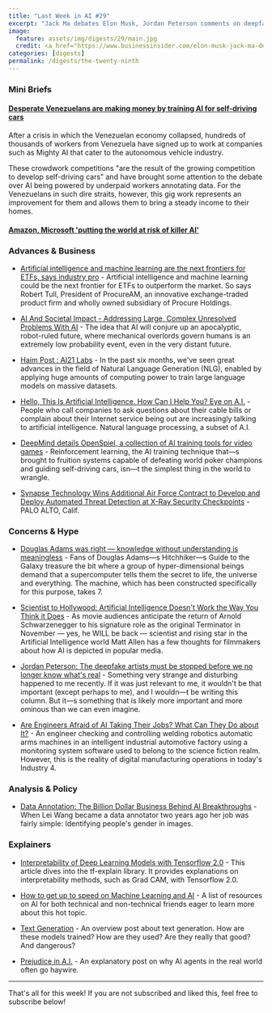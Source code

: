 ```yaml
---
title: "Last Week in AI #29"
excerpt: "Jack Ma debates Elon Musk, Jordan Peterson comments on deepfakes, and more!"
image:
  feature: assets/img/digests/29/main.jpg
  credit: <a href="https://www.businessinsider.com/elon-musk-jack-ma-debate-artificial-intelligence-china-2019-8"> Business Insider
categories: [digests]
permalink: /digests/the-twenty-ninth
---
```


### Mini Briefs

#### [Desperate Venezuelans are making money by training AI for self-driving cars](https://www.technologyreview.com/s/614194/venezuela-crisis-platform-work-trains-self-driving-car-ai-data/)

After a crisis in which the Venezuelan economy collapsed, hundreds of thousands of workers from Venezuela
have signed up to work at companies such as Mighty AI that cater to the autonomous vehicle industry.

These crowdwork competitions "are the result of the growing competition to develop self-driving cars"
and have brought some attention to the debate over AI being powered by underpaid workers annotating
data. For the Venezuelans in such dire straits, however, this gig work represents an improvement for
them and allows them to bring a steady income to their homes.

#### [Amazon, Microsoft 'putting the world at risk of killer AI'](https://japantoday.com/category/tech/amazon-microsoft-'putting-world-at-risk-of-killer-ai'-study) 



### Advances & Business

* [Artificial intelligence and machine learning are the next frontiers for ETFs, says industry pro](https://www.cnbc.com/2019/08/24/artificial-intelligence-and-machine-learning-are-the-next-frontiers-for-etfs.html) - Artificial intelligence and machine learning could be the next frontier for ETFs to outperform the market. So says Robert Tull, President of ProcureAM, an innovative exchange-traded product firm and wholly owned subsidiary of Procure Holdings.

* [AI And Societal Impact - Addressing Large, Complex Unresolved Problems With AI](https://www.forbes.com/sites/cognitiveworld/2019/08/25/ai-and-societal-impact-addressing-large-complex-unresolved-problems-with-ai/) - The idea that AI will conjure up an apocalyptic, robot-ruled future, where mechanical overlords govern humans is an extremely low probability event, even in the very distant future.

* [Haim Post : AI21 Labs](https://www.ai21.com/haim-post) - In the past six months, we've seen great advances in the field of Natural Language Generation (NLG), enabled by applying huge amounts of computing power to train large language models on massive datasets.

* [Hello, This Is Artificial Intelligence. How Can I Help You? Eye on A.I.](https://fortune.com/2019/08/27/customer-service-artificial-intelligence/) - People who call companies to ask questions about their cable bills or complain about their Internet service being out are increasingly talking to artificial intelligence. Natural language processing, a subset of A.I.

* [DeepMind details OpenSpiel, a collection of AI training tools for video games](https://venturebeat.com/2019/08/27/deepmind-details-openspiel-a-collection-of-ai-training-tools-for-video-games/) - Reinforcement learning, the AI training technique that—s brought to fruition systems capable of defeating world poker champions and guiding self-driving cars, isn—t the simplest thing in the world to wrangle.

* [Synapse Technology Wins Additional Air Force Contract to Develop and Deploy Automated Threat Detection at X-Ray Security Checkpoints](https://markets.businessinsider.com/news/stocks/synapse-technology-wins-additional-air-force-contract-to-develop-and-deploy-automated-threat-detection-at-x-ray-security-checkpoints-1028476151) - PALO ALTO, Calif.

### Concerns & Hype

* [Douglas Adams was right — knowledge without understanding is meaningless](https://www.theguardian.com/commentisfree/2019/aug/24/douglas-adams-was-right-knowledge-without-understanding-is-meaningless) - Fans of Douglas Adams—s Hitchhiker—s Guide to the Galaxy treasure the bit where a group of hyper-dimensional beings demand that a supercomputer tells them the secret to life, the universe and everything. The machine, which has been constructed specifically for this purpose, takes 7.

* [Scientist to Hollywood: Artificial Intelligence Doesn't Work the Way You Think it Does](https://www.bleedingcool.com/2019/08/24/scientist-to-hollywood-artificial-intelligence-doesnt-work-the-way-you-think-it-does/) - As movie audiences anticipate the return of Arnold Schwarzenegger to his signature role as the original Terminator in November — yes, he WILL be back — scientist and rising star in the Artificial Intelligence world Matt Allen has a few thoughts for filmmakers about how AI is depicted in popular media.

* [Jordan Peterson: The deepfake artists must be stopped before we no longer know what's real](https://nationalpost.com/opinion/jordan-peterson-deep-fake) - Something very strange and disturbing happened to me recently. If it was just relevant to me, it wouldn't be that important (except perhaps to me), and I wouldn—t be writing this column. But it—s something that is likely more important and more ominous than we can even imagine.

* [Are Engineers Afraid of AI Taking Their Jobs? What Can They Do about It?](https://interestingengineering.com/how-artificial-intelligence-is-going-to-transform-the-engineers-jobs) - An engineer checking and controlling welding robotics automatic arms machines in an intelligent industrial automotive factory using a monitoring system software used to belong to the science fiction realm. However, this is the reality of digital manufacturing operations in today's Industry 4.

### Analysis & Policy

* [Data Annotation: The Billion Dollar Business Behind AI Breakthroughs](https://medium.com/syncedreview/data-annotation-the-billion-dollar-business-behind-ai-breakthroughs-d929b0a50d23) - When Lei Wang became a data annotator two years ago her job was fairly simple: Identifying people's gender in images.

### Explainers

* [Interpretability of Deep Learning Models with Tensorflow 2.0](https://blog.sicara.com/interpretability-deep-learning-models-tensorflow-2-0-7d4ddaa351a3) - This article dives into the tf-explain library. It provides explanations on interpretability methods, such as Grad CAM, with Tensorflow 2.0.

* [How to get up to speed on Machine Learning and AI](https://medium.com/ai2-blog/how-to-get-up-to-speed-on-machine-learning-and-ai-a0fd923d4169) - A list of resources on AI for both technical and non-technical friends eager to learn more about this hot topic.

* [Text Generation](https://veredshwartz.blogspot.com/2019/08/text-generation.html) - An overview post about text generation. How are these models trained? How are they used? Are they really that good? And dangerous?

* [Prejudice in A.I.](https://blog.worldsummit.ai/prejudice-in-ai) - An explanatory post on why AI agents in the real world often go haywire.

<hr>

That's all for this week! If you are not subscribed and liked this, feel free to subscribe below!
